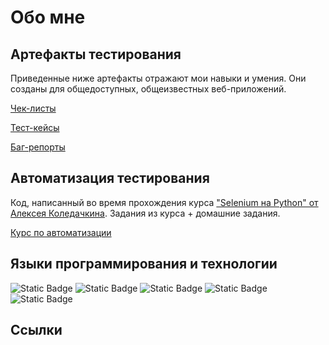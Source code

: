 # Обо мне


## Артефакты тестирования
Приведенные ниже артефакты отражают мои навыки и умения. Они созданы для общедоступных, общеизвестных веб-приложений.

[Чек-листы](https://github.com/RinaZamula/check-lists)

[Тест-кейсы](https://github.com/RinaZamula/test-cases)

[Баг-репорты](https://github.com/RinaZamula/bug-reports)

## Автоматизация тестирования
Код, написанный во время прохождения курса ["Selenium на Python" от Алексея Коледачкина](https://stepik.org/course/188355/info). Задания из курса + домашние задания.

[Курс по автоматизации](https://github.com/RinaZamula/autotests-course-project-python)

## Языки программирования и технологии
![Static Badge](https://img.shields.io/badge/python-brightgreen)
![Static Badge](https://img.shields.io/badge/java-orange)
![Static Badge](https://img.shields.io/badge/jira-indigo)
![Static Badge](https://img.shields.io/badge/mysql-blue)
![Static Badge](https://img.shields.io/badge/Selenium%20WebDriver-red)

## Ссылки
